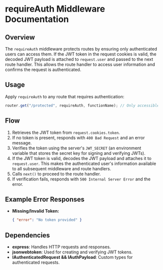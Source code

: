 # requireAuth Middleware Documentation

## Overview

The `requireAuth` middleware protects routes by ensuring only authenticated users can access them. If the JWT token in the request cookies is valid, the decoded JWT payload is attached to `request.user` and passed to the next route handler. This allows the route handler to access user information and confirms the request is authenticated.

## Usage

Apply `requireAuth` to any route that requires authentication:

```typescript
router.get("/protected", requireAuth, functionName); // Only accessible if authenticated
```

## Flow

1. Retrieves the JWT token from `request.cookies.token`.
2. If no token is present, responds with `400 Bad Request` and an error message.
3. Verifies the token using the server's `JWT_SECRET` (an environment variable that stores the secret key for signing and verifying JWTs).
4. If the JWT token is valid, decodes the JWT payload and attaches it to `request.user`. This makes the authenticated user's information available to all subsequent middleware and route handlers.
5. Calls `next()` to proceed to the route handler.
6. If verification fails, responds with `500 Internal Server Error` and the error.

## Example Error Responses

- **Missing/Invalid Token:**
  ```json
  { "error": "No token provided" }
  ```

## Dependencies

- **express**: Handles HTTP requests and responses.
- **jsonwebtoken**: Used for creating and verifying JWT tokens.
- **IAuthenticatedRequest && IAuthPayload**: Custom types for authenticated requests.
